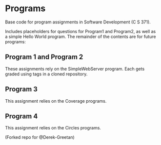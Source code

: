 # Programs
Base code for program assignments in Software Development (C S 371). 

Includes placeholders for questions for Program1 and Program2, as well as a simple Hello World program. 
The remainder of the contents are for future programs:

## Program 1 and Program 2
These assignments rely on the SimpleWebServer program. Each gets graded using tags in a cloned repository. 

## Program 3
This assignment relies on the Coverage programs. 

## Program 4
This assignment relies on the Circles programs. 

(Forked repo for @Derek-Greetan)
